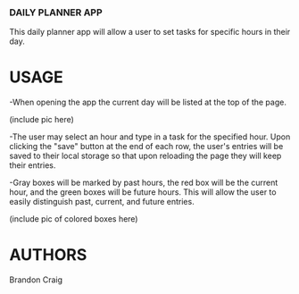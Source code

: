 ### DAILY PLANNER APP
This daily planner app will allow a user to set tasks for specific hours in their day.

# USAGE
-When opening the app the current day will be listed at the top of the page.

(include pic here)

-The user may select an hour and type in a task for the specified hour. Upon clicking the "save"
button at the end of each row, the user's entries will be saved to their local storage so that upon
reloading the page they will keep their entries.

-Gray boxes will be marked by past hours, the red box will be the current hour, and the green boxes will
be future hours. This will allow the user to easily distinguish past, current, and future entries.

(include pic of colored boxes here)

# AUTHORS
Brandon Craig